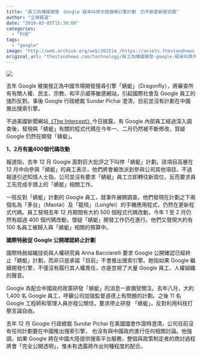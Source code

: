 ```yaml
---
title: "員工向傳媒揭發　Google 疑未叫停大陸搜尋引擎計劃　仍不斷更新程式碼"
author: "立場報道"
date: "2019-03-05T15:30:00"
categories:
  - "科技"
tags:
  - "google"
image: "http://web.archive.org/web/2021im_/https://assets.thestandnews.com/media/photos/dragonfly-china-01_ZvJ0O.png"
original_url: "thestandnews.com/technology/員工向傳媒揭發-google-疑未叫停大陸搜尋引擎計劃-仍不斷更新程式碼"
---
```

![](http://web.archive.org/web/2021im_/https://assets.thestandnews.com/media/photos/dragonfly-china-01_ZvJ0O.png)

去年 Google 被揭發正為中國市場開發搜尋引擎「蜻蜓」（Dragonfly），將審查所有有關人權、民主、宗教、和平示威等敏感網站，引起國際社會及 Google 員工的強烈反對。事後 Google 行政總裁 Sundar Pichai 澄清，目前並沒有計劃在中國推出搜索引擎。 

不過美國新聞網站[《The Intercept》](http://web.archive.org/web/20211229132342/https://theintercept.com/2019/03/04/google-ongoing-project-dragonfly/?fbclid=IwAR151mgfXLQc_e7zi2zqXmKej8uknhUzXPefOtWJEmPBDtbe5UOhGXNa40Q)今日披露，有 Google 內部員工經過深入調查後，發現與「蜻蜓」有關的程式代碼在今年一、二月仍然被不斷修改，質疑 Google 仍然在開發「蜻蜓」。

**1、2月有逾400個代碼改動**

報道指，去年 12 月 Google 面對巨大批評之下叫停「蜻蜓」計劃。該項目高層在 12 月中向參與「蜻蜓」的員工表示，他們將會被改派到參與公司其他項目。不過報道引述知情人士指，公司並沒有要求「蜻蜓」員工立即轉往新崗位，反而要求員工先完成手頭上的「蜻蜓」相關工作。

一班反對「蜻蜓」計劃的 Google 員工，就事件展開調查。他們發現在計劃之下兩個名為「茅台」（Maotai）及「龍飛」（Longfei）的手機應用程式，仍然在更新程式代碼。員工發現去年 12 月期間有大約 500 個程式代碼改動，今年 1 至 2 月仍然有超過 400 個代碼改動，懷疑「蜻蜓」開發工作仍在進行。他們又發現大約有 100 名員工被歸入與「蜻蜓」相關的預算中。

**國際特赦促 Google 公開確認終止計劃**

國際特赦組織技術與人權研究員 Anna Bacciarelli 要求 Google 公開確認已經終止「蜻蜓」計劃，而非只是承諾「目前」不會推出搜索引擎。她指如果 Google 繼續開發引擎，不僅沒有履行其人權責任，亦是忽視了大量 Google 員工、人權組織的聲音。

Google 為配合中國政府政策研發「蜻蜓」的消息一直備受關注。去年八月，大約 1,400 名 Google 員工，呼籲公司加強監督道德上有問題的計劃。之後 11 名 Google 工程師和管理人員亦發公開信，要求停止研發 「蜻蜓」，反對利用科技打壓言論自由。

去年 12 月 Google 行政總裁 Sundar Pichai 在美國國會作證時澄清，公司目前沒有任何計劃要在中國推出搜索引擎， 也沒有與中國政府進行任何相關討論。他強調，如果 Google 將在中國大陸提供搜索平台服務，整個與政策制定者的商討過程將會「完全公開透明」，惟未有透露將作出何種程度的配合。